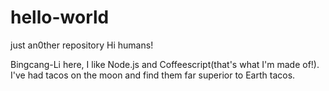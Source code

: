 # hello-world
just an0ther repository
Hi humans!

Bingcang-Li here, I like Node.js and Coffeescript(that's what I'm made of!).
I've had tacos on the moon and find them far superior to Earth tacos.
